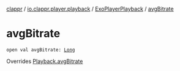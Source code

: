 [clappr](../../index.md) / [io.clappr.player.playback](../index.md) / [ExoPlayerPlayback](index.md) / [avgBitrate](./avg-bitrate.md)

# avgBitrate

`open val avgBitrate: `[`Long`](https://kotlinlang.org/api/latest/jvm/stdlib/kotlin/-long/index.html)

Overrides [Playback.avgBitrate](../../io.clappr.player.components/-playback/avg-bitrate.md)

